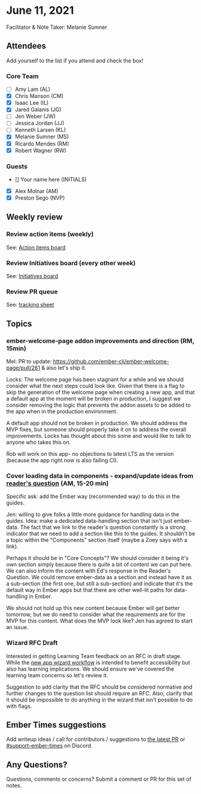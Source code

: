 # June 11, 2021

Facilitator & Note Taker: Melanie Sumner

## Attendees

Add yourself to the list if you attend and check the box!

### Core Team
- [ ] Amy Lam (AL)
- [x] Chris Manson (CM)
- [x] Isaac Lee (IL)
- [x] Jared Galanis (JG)
- [ ] Jen Weber (JW)
- [ ] Jessica Jordan (JJ)
- [ ] Kenneth Larsen (KL)
- [x] Melanie Sumner (MS)
- [x] Ricardo Mendes (RM)
- [x] Robert Wagner (RW)

### Guests
- [] Your name here (INITIALS)
- [x] Alex Molnar (AM)
- [x] Preston Sego (NVP)

## Weekly review

### Review action items (weekly)
See: [Action items board](https://github.com/orgs/ember-learn/projects/47)

### Review Initiatives board (every other week)
See: [Initiatives board](https://github.com/orgs/ember-learn/projects/19)

### Review PR queue
See: [tracking sheet](https://docs.google.com/spreadsheets/d/1sPyN9z9wZMpTNwqCfa6R9QSPZkIW4iQd-H4gZC7ILLk/edit#gid=2035777454)

## Topics

### ember-welcome-page addon improvements and direction (RM, 15min)
Mel: PR to update: https://github.com/ember-cli/ember-welcome-page/pull/261 & also let's ship it. 

Locks: The welcome page has been stagnant for a while and we should consider what the next steps could look like.
Given that there is a flag to skip the generation of the welcome page when creating a new app,
and that a default app at the moment will be broken in production, I suggest we consider removing the logic that prevents the addon assets to be added to the app when in the production environment.

A default app should not be broken in production. We should address the MVP fixes, but someone should properly take it on to address the overall improvements. Locks has thought about this some and would like to talk to anyone who takes this on. 

Rob will work on this app- no objections to latest LTS as the version (because the app right now is also failing CI). 

### Cover loading data in components - expand/update ideas from [reader's question](https://discuss.emberjs.com/t/readers-questions-is-it-bad-to-load-data-in-components/14521) (AM, 15-20 min)

Specific ask: add the Ember way (recommended way) to do this in the guides. 

Jen: willing to give folks a little more guidance for handling data in the guides. Idea: make a dedicated data-handling section that isn't just ember-data. The fact that we link to the reader's question constantly is a strong indicator that we need to add a section like this to the guides. It shouldn't be a topic within the "Components" section itself (maybe a Zoey says with a link). 

Perhaps it should be in "Core Concepts"? We should consider it being it's own section simply because there is quite a bit of content we can put here. We can also inform the content with Ed's response in the Reader's Question. We could remove ember-data as a section and instead have it as a sub-section (the first one, but still a sub-section) and indicate that it's the default way in Ember apps but that there are other well-lit paths for data-handling in Ember.

We should not hold up this new content because Ember will get better tomorrow; but we do need to consider what the requirements are for the MVP for this content. What does the MVP look like? Jen has agreed to start an issue. 


### Wizard RFC Draft

Interested in getting Learning Team feedback on an RFC in draft stage. While the [new app wizard workflow](https://gist.github.com/MelSumner/df8f0bedd3725935089f8a74258d1346) is intended to benefit accessibility but also has learning implications. We should ensure we've covered the learning team concerns so let's review it. 

Suggestion to add clarity that the RFC should be considered normative and further changes to the question list should require an RFC. Also, clarify that it should be impossible to do anything in the wizard that isn't possible to do with flags. 

## Ember Times suggestions
Add writeup ideas / call for contributors / suggestions to [the latest PR](https://github.com/ember-learn/ember-blog/pulls?q=is%3Aopen+is%3Apr+label%3A%22%F0%9F%97%9E+embertimes%22%20or%20#support-ember-times) or [#support-ember-times](https://discordapp.com/channels/480462759797063690/485450546887786506) on Discord.

## Any Questions?
Questions, comments or concerns? Submit a comment or PR for this set of notes.
